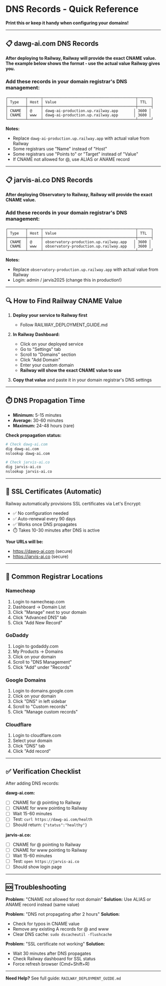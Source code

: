 # DNS Records - Quick Reference

**Print this or keep it handy when configuring your domains!**

---

## 📋 dawg-ai.com DNS Records

**After deploying to Railway, Railway will provide the exact CNAME value.**
**The example below shows the format - use the actual value Railway gives you.**

### Add these records in your domain registrar's DNS management:

```
┌────────┬──────┬──────────────────────────────────────────┬──────┐
│ Type   │ Host │ Value                                    │ TTL  │
├────────┼──────┼──────────────────────────────────────────┼──────┤
│ CNAME  │ @    │ dawg-ai-production.up.railway.app       │ 3600 │
│ CNAME  │ www  │ dawg-ai-production.up.railway.app       │ 3600 │
└────────┴──────┴──────────────────────────────────────────┴──────┘
```

**Notes:**
- Replace `dawg-ai-production.up.railway.app` with actual value from Railway
- Some registrars use "Name" instead of "Host"
- Some registrars use "Points to" or "Target" instead of "Value"
- If CNAME not allowed for @, use ALIAS or ANAME record

---

## 📋 jarvis-ai.co DNS Records

**After deploying Observatory to Railway, Railway will provide the exact CNAME value.**

### Add these records in your domain registrar's DNS management:

```
┌────────┬──────┬──────────────────────────────────────────┬──────┐
│ Type   │ Host │ Value                                    │ TTL  │
├────────┼──────┼──────────────────────────────────────────┼──────┤
│ CNAME  │ @    │ observatory-production.up.railway.app   │ 3600 │
│ CNAME  │ www  │ observatory-production.up.railway.app   │ 3600 │
└────────┴──────┴──────────────────────────────────────────┴──────┘
```

**Notes:**
- Replace `observatory-production.up.railway.app` with actual value from Railway
- Login: admin / jarvis2025 (change this in production!)

---

## 🔍 How to Find Railway CNAME Value

1. **Deploy your service to Railway first**
   - Follow RAILWAY_DEPLOYMENT_GUIDE.md

2. **In Railway Dashboard:**
   - Click on your deployed service
   - Go to "Settings" tab
   - Scroll to "Domains" section
   - Click "Add Domain"
   - Enter your custom domain
   - **Railway will show the exact CNAME value to use**

3. **Copy that value** and paste it in your domain registrar's DNS settings

---

## ⏱️ DNS Propagation Time

- **Minimum:** 5-15 minutes
- **Average:** 30-60 minutes
- **Maximum:** 24-48 hours (rare)

**Check propagation status:**
```bash
# Check dawg-ai.com
dig dawg-ai.com
nslookup dawg-ai.com

# Check jarvis-ai.co
dig jarvis-ai.co
nslookup jarvis-ai.co
```

---

## 🔐 SSL Certificates (Automatic)

Railway automatically provisions SSL certificates via Let's Encrypt:
- ✅ No configuration needed
- ✅ Auto-renewal every 90 days
- ✅ Works once DNS propagates
- ⏱️ Takes 10-30 minutes after DNS is active

**Your URLs will be:**
- https://dawg-ai.com (secure)
- https://jarvis-ai.co (secure)

---

## 📝 Common Registrar Locations

### Namecheap
1. Login to namecheap.com
2. Dashboard → Domain List
3. Click "Manage" next to your domain
4. Click "Advanced DNS" tab
5. Click "Add New Record"

### GoDaddy
1. Login to godaddy.com
2. My Products → Domains
3. Click on your domain
4. Scroll to "DNS Management"
5. Click "Add" under "Records"

### Google Domains
1. Login to domains.google.com
2. Click on your domain
3. Click "DNS" in left sidebar
4. Scroll to "Custom records"
5. Click "Manage custom records"

### Cloudflare
1. Login to cloudflare.com
2. Select your domain
3. Click "DNS" tab
4. Click "Add record"

---

## ✅ Verification Checklist

After adding DNS records:

**dawg-ai.com:**
- [ ] CNAME for @ pointing to Railway
- [ ] CNAME for www pointing to Railway
- [ ] Wait 15-60 minutes
- [ ] Test: `curl https://dawg-ai.com/health`
- [ ] Should return: `{"status":"healthy"}`

**jarvis-ai.co:**
- [ ] CNAME for @ pointing to Railway
- [ ] CNAME for www pointing to Railway
- [ ] Wait 15-60 minutes
- [ ] Test: `open https://jarvis-ai.co`
- [ ] Should show login page

---

## 🆘 Troubleshooting

**Problem:** "CNAME not allowed for root domain"
**Solution:** Use ALIAS or ANAME record instead (same value)

**Problem:** "DNS not propagating after 2 hours"
**Solution:**
- Check for typos in CNAME value
- Remove any existing A records for @ and www
- Clear DNS cache: `sudo dscacheutil -flushcache`

**Problem:** "SSL certificate not working"
**Solution:**
- Wait 30 minutes after DNS propagates
- Check Railway dashboard for SSL status
- Force refresh browser (Cmd+Shift+R)

---

**Need Help?** See full guide: `RAILWAY_DEPLOYMENT_GUIDE.md`
